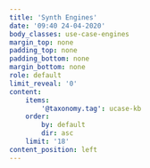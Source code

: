 ```yaml
---
title: 'Synth Engines'
date: '09:40 24-04-2020'
body_classes: use-case-engines
margin_top: none
padding_top: none
padding_bottom: none
margin_bottom: none
role: default
limit_reveal: '0'
content:
    items:
        '@taxonomy.tag': ucase-kb
    order:
        by: default
        dir: asc
    limit: '18'
content_position: left
---
```


